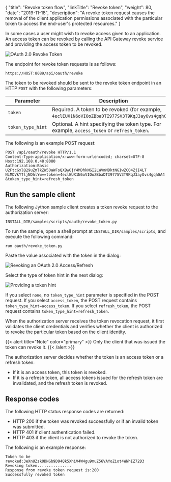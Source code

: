 {
"title": "Revoke token flow",
"linkTitle": "Revoke token",
"weight": 80,
"date": "2019-11-18",
"description": "A revoke token request causes the removal of the client application permissions associated with the particular token to access the end-user's protected resources."
}

In some cases a user might wish to revoke access given to an application. An access token can be revoked by calling the API Gateway revoke service and providing the access token to be revoked.

![OAuth 2.0 Revoke Token](/Images/OAuth/APIgw_Revoke_token.png)

The endpoint for revoke token requests is as follows:

```
https://HOST:8089/api/oauth/revoke
```

The token to be revoked should be sent to the revoke token endpoint in an HTTP `POST`
with the following parameters:

| Parameter         | Description                                                                                      |
|-------------------|--------------------------------------------------------------------------------------------------|
| `token`           | Required. A token to be revoked (for example, `4eclEUX1N6oVIOoZBbaDTI977SV3T9KqJ3ayOvs4gqhGA4`). |
| `token_type_hint` | Optional. A hint specifying the token type. For example, `access_token` or `refresh_token`. |

The following is an example POST request:

```
POST /api/oauth/revoke HTTP/1.1
Content-Type:application/x-www-form-urlencoded; charset=UTF-8
Host:192.168.0.48:8080
Authorization:Basic U2FtcGxlQ29uZmlkZW50aWFsQXBwOjY4MDhkNGI2LWVmMDktNGIwZC04ZjI4LT
NiMDVkYTljNDhlYw==token=4eclEUX1N6oVIOoZBbaDTI977SV3T9KqJ3ayOvs4gqhGA4
&token_type_hint=refresh_token
```

## Run the sample client

The following Jython sample client creates a token revoke request to the authorization server:

```
INSTALL_DIR/samples/scripts/oauth/revoke_token.py
```

To run the sample, open a shell prompt at `INSTALL_DIR/samples/scripts`, and execute the following command:

```
run oauth/revoke_token.py
```

Paste the value associated with the token in the dialog:

![Revoking an OAuth 2.0 Access/Refresh](/Images/OAuth/oauth_revoke_token.png)

Select the type of token hint in the next dialog:

![Providing a token hint](/Images/OAuth/oauth_revoke_token_hint.png)

If you select `none`, no `token_type_hint` parameter is specified in the POST request. If you select `access_token`, the POST request contains `token_type_hint=access_token`. If you select `refresh_token`, the POST request contains `token_type_hint=refresh_token`.

When the authorization server receives the token revocation request, it first validates the client credentials and verifies whether the client is authorized to revoke the particular token based on the client identity.

{{< alert title="Note" color="primary" >}}
Only the client that was issued the token can revoke it.
{{< /alert >}}

The authorization server decides whether the token is an access token or a refresh token:

* If it is an access token, this token is revoked.
* If it is a refresh token, all access tokens issued for the refresh token are invalidated, and the refresh token is revoked.

## Response codes

The following HTTP status response codes are returned:

* HTTP 200 if the token was revoked successfully or if an invalid token was submitted.
* HTTP 401 if client authentication failed.
* HTTP 403 if the client is not authorized to revoke the token.

The following is an example response:

```
Token to be revoked:3eXnUZzkODNGb9D94Qk5XhiV4W4gu9muZ56VAYoZiot4WNhIZ72D3
Revoking token...............
Response from revoke token request is:200
Successfully revoked token
```

